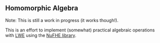 ## Homomorphic Algebra
Note: This is still a work in progress (it works though!).

This is an effort to implement (somewhat) practical algebraic operations with [LWE](https://en.wikipedia.org/wiki/Learning_with_errors) using the [NuFHE library](https://github.com/nucypher/nufhe).

